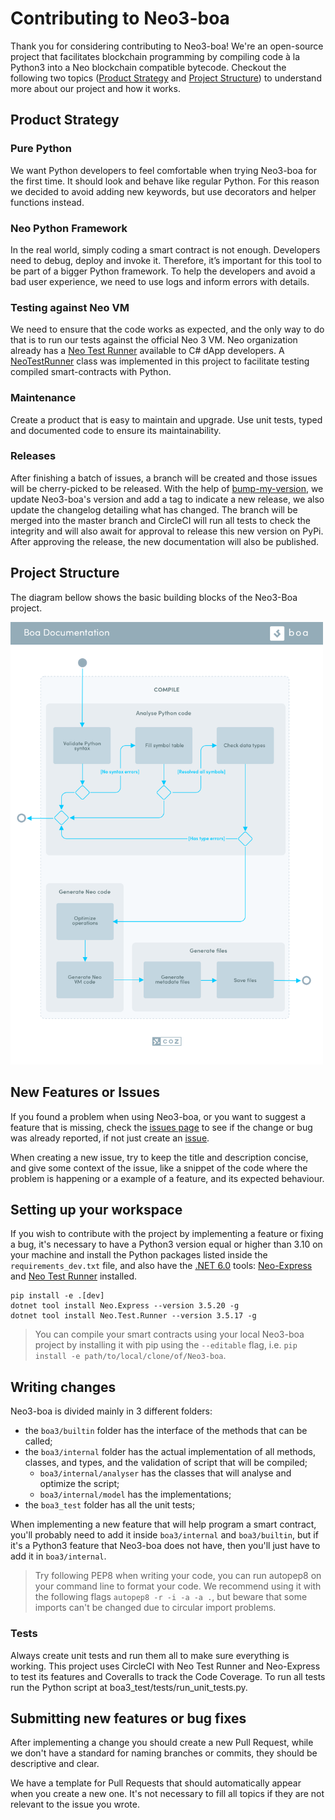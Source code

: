 # Contributing to Neo3-boa

Thank you for considering contributing to Neo3-boa! We're an open-source project that facilitates blockchain programming
by compiling code à la Python3 into a Neo blockchain compatible bytecode. 
Checkout the following two topics ([Product Strategy](#product-strategy) and [Project Structure](#project-structure))
to understand more about our project and how it works.

## Product Strategy

### Pure Python
We want Python developers to feel comfortable when trying Neo3-boa for the first time. It should look and behave like
regular Python. For this reason we decided to avoid adding new keywords, but use decorators and helper functions instead.

### Neo Python Framework
In the real world, simply coding a smart contract is not enough. Developers need to debug, deploy and invoke it.
Therefore, it’s important for this tool to be part of a bigger Python framework. To help the developers and avoid a bad
user experience, we need to use logs and inform errors with details.

### Testing against Neo VM
We need to ensure that the code works as expected, and the only way to do that is to run our tests against the official
Neo 3 VM. Neo organization already has a [Neo Test Runner](https://github.com/ngdenterprise/neo-test#neo-test-runner)
available to C# dApp developers. A [NeoTestRunner](boa3_test/test_drive/testrunner/neo_test_runner.py) class was
implemented in this project to facilitate testing compiled smart-contracts with Python.

### Maintenance
Create a product that is easy to maintain and upgrade. Use unit tests, typed and documented code to ensure its maintainability.

### Releases
After finishing a batch of issues, a branch will be created and those issues will be cherry-picked to be released. With
the help of [bump-my-version](https://github.com/callowayproject/bump-my-version), we update Neo3-boa's version and add a tag to indicate 
a new release, we also update the changelog detailing what has changed. The branch will be merged into the master branch 
and CircleCI will run all tests to check the integrity and will also await for approval to release this new version on 
PyPi. After approving the release, the new documentation will also be published.

## Project Structure

The diagram bellow shows the basic building blocks of the Neo3-Boa project.
<p>
  <img
    src="/.github/resources/images/diagram.png"
    width="500px;">
</p>

## New Features or Issues

If you found a problem when using Neo3-boa, or you want to suggest a feature that is missing, check the [issues page](https://github.com/CityOfZion/neo3-boa/issues)
to see if the change or bug was already reported, if not just create an [issue](https://github.com/CityOfZion/neo3-boa/issues/new/choose).

When creating a new issue, try to keep the title and description concise, and give some context of the issue, like a
snippet of the code where the problem is happening or a example of a feature, and its expected behaviour.

## Setting up your workspace

If you wish to contribute with the project by implementing a feature or fixing a bug, it's necessary to have a Python3
version equal or higher than 3.10 on your machine and install the Python packages listed inside the `requirements_dev.txt`
file, and also have the [.NET 6.0](https://dotnet.microsoft.com/en-us/download/dotnet/6.0) tools: [Neo-Express](https://github.com/neo-project/neo-express#neo-express-and-neo-trace) and [Neo Test Runner](https://github.com/ngdenterprise/neo-test#neo-test-runner)
installed.

```shell
pip install -e .[dev]
dotnet tool install Neo.Express --version 3.5.20 -g
dotnet tool install Neo.Test.Runner --version 3.5.17 -g
```

> You can compile your smart contracts using your local Neo3-boa project by installing it with pip using the `--editable` 
> flag, i.e. `pip install -e path/to/local/clone/of/Neo3-boa`.


## Writing changes

Neo3-boa is divided mainly in 3 different folders:

- the `boa3/builtin` folder has the interface of the methods that can be called;
- the `boa3/internal` folder has the actual implementation of all methods, classes, and types, and the validation of script that will be compiled;
  - `boa3/internal/analyser` has the classes that will analyse and optimize the script;
  - `boa3/internal/model` has the implementations;
- the `boa3_test` folder has all the unit tests;

When implementing a new feature that will help program a smart contract, you'll probably need to add it inside
`boa3/internal` and `boa3/builtin`, but if it's a Python3 feature that Neo3-boa does not have, then you'll just have to
add it in `boa3/internal`.

> Try following PEP8 when writing your code, you can run autopep8 on your command line to format your code. 
> We recommend using it with the following flags `autopep8 -r -i -a -a .`, but beware that some imports can't be
> changed due to circular import problems.

### Tests

Always create unit tests and run them all to make sure everything is working.
This project uses CircleCI with Neo Test Runner and Neo-Express to test its features and Coveralls to track the Code 
Coverage. To run all tests run the Python script at boa3_test/tests/run_unit_tests.py.

## Submitting new features or bug fixes

After implementing a change you should create a new Pull Request, while we don't have a standard for naming branches
or commits, they should be descriptive and clear.

We have a template for Pull Requests that should automatically appear when you create a new one. It's not necessary to
fill all topics if they are not relevant to the issue you wrote.
